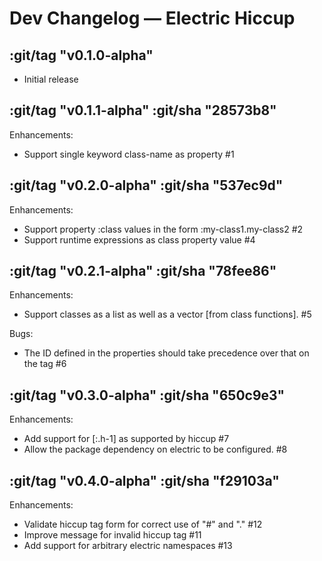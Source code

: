 # Dev Changelog — Electric Hiccup

## :git/tag "v0.1.0-alpha"

* Initial release

## :git/tag "v0.1.1-alpha" :git/sha "28573b8"

Enhancements:

* Support single keyword class-name as property #1

## :git/tag "v0.2.0-alpha" :git/sha "537ec9d"

Enhancements:

* Support property :class values in the form :my-class1.my-class2 #2
* Support runtime expressions as class property value #4

## :git/tag "v0.2.1-alpha" :git/sha "78fee86"

Enhancements:

* Support classes as a list as well as a vector [from class functions]. #5

Bugs:

* The ID defined in the properties should take precedence over that on the tag #6

## :git/tag "v0.3.0-alpha" :git/sha "650c9e3"

Enhancements:

* Add support for [:.h-1] as supported by hiccup #7
* Allow the package dependency on electric to be configured. #8

## :git/tag "v0.4.0-alpha" :git/sha "f29103a"

Enhancements:

* Validate hiccup tag form for correct use of "#" and "." #12
* Improve message for invalid hiccup tag #11
* Add support for arbitrary electric namespaces #13